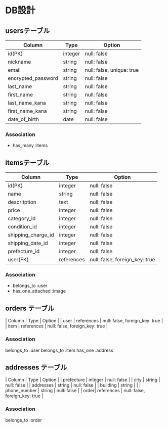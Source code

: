 # DB設計
## usersテーブル
| Column | Type | Option |
|-|-|-|
| id(PK) | integer | null: false |
| nickname | string | null: false |
| email | string | null: false, unique: true |
| encrypted_password | string | null: false |
| last_name | string | null: false |
| first_name | string | null: false |
| last_name_kana | string | null: false |
| first_name_kana | string | null: false |
| date_of_birth | date | null: false |
### Association
- has_many :items

## itemsテーブル
| Column | Type | Option |
|-|-|-|
| id(PK) | integer | null: false |
| name | string | null: false |
| descritption | text | null: false |
| price | integer | null: false |
| category_id | integer | null: false |
| condition_id | integer | null: false |
| shipping_charge_id | integer | null: false |
| shipping_date_id | integer | null: false |
| prefecture_id | integer | null: false |
| user(FK) | references | null: false, foreign_key: true |
### Association
- belongs_to :user
- has_one_attached :image

## orders テーブル
| Column | Type | Option |
| user | references | null: false, foreign_key: true |
| item | references | null: false, foreign_key: true |
### Association
belongs_to :user
belongs_to :item
has_one :address

## addresses テーブル
| Column | Type | Option |
| prefecture | integer | null: false |
| city | string | null: false |
| addresses | string | null: false |
| building | string |  |
| phone_number | string | null: false |
| order| references | null: false, foreign_key: true |
### Association
belongs_to :order
